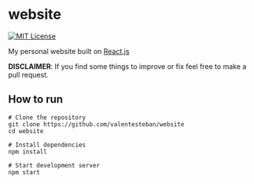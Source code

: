 # website
[![MIT License](https://img.shields.io/badge/license-MIT-blue)](LICENSE)

My personal website built on [React.js](https://reactjs.org/)

**DISCLAIMER**: If you find some things to improve or fix feel free to make a pull request.

## How to run
```shell
# Clone the repository
git clone https://github.com/valentesteban/website
cd website

# Install dependencies
npm install

# Start development server
npm start
```
